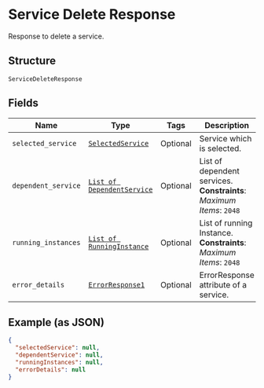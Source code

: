 
# Service Delete Response

Response to delete a service.

## Structure

`ServiceDeleteResponse`

## Fields

| Name | Type | Tags | Description |
|  --- | --- | --- | --- |
| `selected_service` | [`SelectedService`](../../doc/models/selected-service.md) | Optional | Service which is selected. |
| `dependent_service` | [`List of DependentService`](../../doc/models/dependent-service.md) | Optional | List of dependent services.<br>**Constraints**: *Maximum Items*: `2048` |
| `running_instances` | [`List of RunningInstance`](../../doc/models/running-instance.md) | Optional | List of running Instance.<br>**Constraints**: *Maximum Items*: `2048` |
| `error_details` | [`ErrorResponse1`](../../doc/models/error-response-1.md) | Optional | ErrorResponse attribute of a service. |

## Example (as JSON)

```json
{
  "selectedService": null,
  "dependentService": null,
  "runningInstances": null,
  "errorDetails": null
}
```

